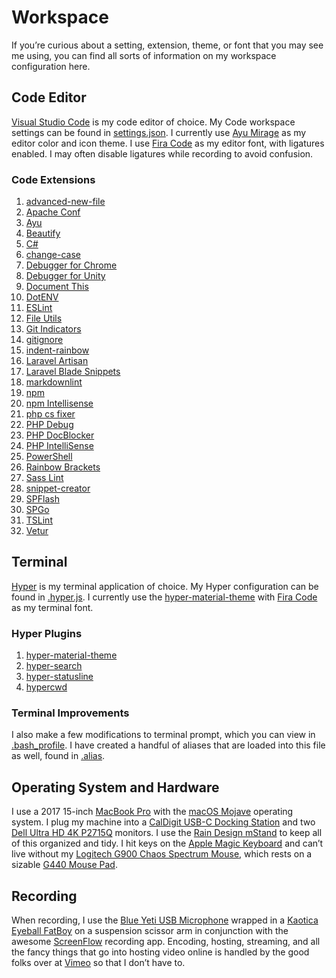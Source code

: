 # Workspace

If you’re curious about a setting, extension, theme, or font that you may see me using, you can find all sorts of information on my workspace configuration here.

## Code Editor

[Visual Studio Code](https://code.visualstudio.com/) is my code editor of choice. My Code workspace settings can be found in [settings.json](settings.json). I currently use [Ayu Mirage](https://marketplace.visualstudio.com/items?itemName=teabyii.ayu) as my editor color and icon theme. I use [Fira Code](https://github.com/tonsky/FiraCode) as my editor font, with ligatures enabled. I may often disable ligatures while recording to avoid confusion.

### Code Extensions

1. [advanced-new-file](https://marketplace.visualstudio.com/items?itemName=patbenatar.advanced-new-file)
2. [Apache Conf](https://marketplace.visualstudio.com/items?itemName=mrmlnc.vscode-apache)
3. [Ayu](https://marketplace.visualstudio.com/items?itemName=teabyii.ayu)
4. [Beautify](https://marketplace.visualstudio.com/items?itemName=HookyQR.beautify)
5. [C#](https://marketplace.visualstudio.com/items?itemName=ms-vscode.csharp)
6. [change-case](https://marketplace.visualstudio.com/items?itemName=wmaurer.change-case)
7. [Debugger for Chrome](https://marketplace.visualstudio.com/items?itemName=msjsdiag.debugger-for-chrome)
8. [Debugger for Unity](https://marketplace.visualstudio.com/items?itemName=Unity.unity-debug)
9. [Document This](https://marketplace.visualstudio.com/items?itemName=joelday.docthis)
10. [DotENV](https://marketplace.visualstudio.com/items?itemName=mikestead.dotenv)
11. [ESLint](https://marketplace.visualstudio.com/items?itemName=dbaeumer.vscode-eslint)
12. [File Utils](https://marketplace.visualstudio.com/items?itemName=sleistner.vscode-fileutils)
13. [Git Indicators](https://marketplace.visualstudio.com/items?itemName=lamartire.git-indicators)
14. [gitignore](https://marketplace.visualstudio.com/items?itemName=codezombiech.gitignore)
15. [indent-rainbow](https://marketplace.visualstudio.com/items?itemName=oderwat.indent-rainbow)
16. [Laravel Artisan](https://marketplace.visualstudio.com/items?itemName=ryannaddy.laravel-artisan)
17. [Laravel Blade Snippets](https://marketplace.visualstudio.com/items?itemName=onecentlin.laravel-blade)
18. [markdownlint](https://marketplace.visualstudio.com/items?itemName=DavidAnson.vscode-markdownlint)
19. [npm](https://marketplace.visualstudio.com/items?itemName=eg2.vscode-npm-script)
20. [npm Intellisense](https://marketplace.visualstudio.com/items?itemName=christian-kohler.npm-intellisense)
21. [php cs fixer](https://marketplace.visualstudio.com/items?itemName=junstyle.php-cs-fixer)
22. [PHP Debug](https://marketplace.visualstudio.com/items?itemName=felixfbecker.php-debug)
23. [PHP DocBlocker](https://marketplace.visualstudio.com/items?itemName=neilbrayfield.php-docblocker)
24. [PHP IntelliSense](https://marketplace.visualstudio.com/items?itemName=felixfbecker.php-intellisense)
25. [PowerShell](https://marketplace.visualstudio.com/items?itemName=ms-vscode.PowerShell)
26. [Rainbow Brackets](https://marketplace.visualstudio.com/items?itemName=2gua.rainbow-brackets)
27. [Sass Lint](https://marketplace.visualstudio.com/items?itemName=glen-84.sass-lint)
28. [snippet-creator](https://marketplace.visualstudio.com/items?itemName=nikitaKunevich.snippet-creator)
29. [SPFlash](https://marketplace.visualstudio.com/items?itemName=spiritous.spflash)
30. [SPGo](https://marketplace.visualstudio.com/items?itemName=SiteGo.spgo)
31. [TSLint](https://marketplace.visualstudio.com/items?itemName=eg2.tslint)
32. [Vetur](https://marketplace.visualstudio.com/items?itemName=octref.vetur)

## Terminal

[Hyper](https://hyper.is/) is my terminal application of choice. My Hyper configuration can be found in [.hyper.js](.hyper.js). I currently use the [hyper-material-theme](https://hyper.is/plugins/hyper-material-theme) with [Fira Code](https://github.com/tonsky/FiraCode) as my terminal font.

### Hyper Plugins

1. [hyper-material-theme](https://github.com/equinusocio/hyper-material-theme)
2. [hyper-search](https://github.com/jaanauati/hyper-search)
3. [hyper-statusline](https://github.com/henrikdahl/hyper-statusline)
4. [hypercwd](https://github.com/hharnisc/hypercwd)

### Terminal Improvements

I also make a few modifications to terminal prompt, which you can view in [.bash_profile](.bash_profile). I have created a handful of aliases that are loaded into this file as well, found in [.alias](.alias).

## Operating System and Hardware

I use a 2017 15-inch [MacBook Pro](https://www.apple.com/macbook-pro/) with the [macOS Mojave](https://www.apple.com/macos/mojave/) operating system. I plug my machine into a [CalDigit USB-C Docking Station](https://caldigit.com/usb-3-1-usb-c-dock/) and two [Dell Ultra HD 4K P2715Q](https://www.dell.com/en-us/shop/accessories/apd/210-agnk) monitors. I use the [Rain Design mStand](https://www.raindesigninc.com/mstand.html) to keep all of this organized and tidy. I hit keys on the [Apple Magic Keyboard](https://www.apple.com/shop/product/MRMH2LL/A/magic-keyboard-with-numeric-keypad-us-english-space-gray?fnode=4c) and can’t live without my [Logitech G900 Chaos Spectrum Mouse](https://www.logitechg.com/en-us/products/gaming-mice/g903-wireless-gaming-mouse.html), which rests on a sizable [G440 Mouse Pad](https://www.logitechg.com/en-us/products/gaming-mouse-pads/g440-hard-gaming-mouse-pad.html).

## Recording

When recording, I use the [Blue Yeti USB Microphone](https://www.bluedesigns.com/products/yeti/) wrapped in a [Kaotica Eyeball FatBoy](https://www.kaoticaeyeball.com/collections/all-products/products/fatboy) on a suspension scissor arm in conjunction with the awesome [ScreenFlow](https://www.telestream.net/screenflow/overview.htm) recording app. Encoding, hosting, streaming, and all the fancy things that go into hosting video online is handled by the good folks over at [Vimeo](https://vimeo.com/business) so that I don’t have to.
